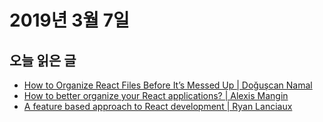 # 2019년 3월 7일

## 오늘 읽은 글

* [How to Organize React Files Before It’s Messed Up | Doğuşcan Namal](https://engineering.opsgenie.com/how-to-organize-react-files-before-its-messed-up-c85387f691be)
* [How to better organize your React applications? | Alexis Mangin](https://medium.com/@alexmngn/how-to-better-organize-your-react-applications-2fd3ea1920f1)
* [A feature based approach to React development | Ryan Lanciaux](http://ryanlanciaux.com/blog/2017/08/20/a-feature-based-approach-to-react-development/)
